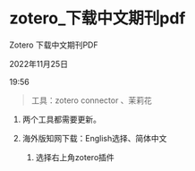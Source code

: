 # zotero_下载中文期刊pdf

Zotero 下载中文期刊PDF

2022年11月25日

19:56

 

> 工具：zotero connector 、茉莉花

1.  两个工具都需要更新。

2.  海外版知网下载：English选择、简体中文

    1.  选择右上角zotero插件
